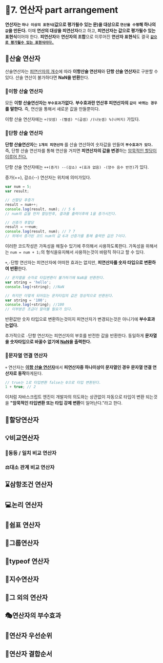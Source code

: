 # 🎈7. 연산자 part arrangement

**연산자는 `하나 이상의 표현식`(값으로 평가될수 있는 문)을 대상으로 `연산을 수행`해 하나의 `값`을 만든다.**
이때 **연산의 대상을 피연산자**라고 하고, **피연산자는 값으로 평가될수 있는 표현식**이어야 한다.
**피연산자**와 **연산자의 조합**으로 이루어진 **연산자 표현식**도 결국 **<u>`값으로 평가될수 있는 표현식이다.`</u>**

## 🔎산술 연산자

산술연산자는 <u>피연산자의 개수</u>에 따라 **이항산술 연산자**와 **단항 산술 연산자**로 구분할 수 있다.
산술 연산이 불가하다면 **NaN을 반환**한다.

### 🧱이항 산술 연산자

모든 **이항 산술연산자는 `부수효과`가없다.**
**부수효과란 연산후 피연산자의 `값이 바뀌는 경우`를 말한다.**
즉, 연산을 통해서 새로운 값을 만들뿐이다.

이항 산술 연산자에는 `+(덧셈) -(뺄셈) *(곱셈) /(나눗셈) %(나머지)` 가있다.

### 🔨단항 산술 연산자

**단항 산술연산자**는 **`1개의 피연산자`** 를 산술 연산하여 숫자값을 만들며 **`부수효과가 있다.`**
즉, 단항 산술 연산자를 통해 연산을 거치면 **피연산자의 값을 변경**하는 <u>암묵적인 할당이 이루어 진다.</u>

단항 산술 연산자에는 `++(증가) --(감소) +(효과 없음) -(양수 음수 반전)`가 있다.

증가(++), 감소(--) 연산자는 위치에 의미가있다.

```javascript
var num = 5;
var result;

// 선할당 후증가
result = num++;
console.log(result, num); // 5 6
// num의 값을 먼저 할당한후, 결과를 출력이후에 1을 증가시킨다.

// 선증가 후할당
result = ++num;
console.log(result, num); // 7 7
// 위에서 증가된 코드 num의 값 6과 선증가를 통해 출력한 값은 7이다.
```

이러한 코드작성은 가독성을 해칠수 있기에 주의해서 사용하도록한다.
가독성을 위해서는 `num = num + 1;`의 형식을유지해서 사용하는것이 바람직 하다고 할 수 있다.

`+`,`-`단항 연산자는 피연산자에 어떠한 효과는 없지만, **피연산자를 숫자 타입으로 변환하여 반환**한다.

```javascript
// 문자열을 숫자로 타입변환이 불가하기에 NaN을 반환한다.
var string = 'hello';
console.log(+string); //NaN

// 하지만 이렇게 되어있는 문자타입의 값은 정상적으로 반환된다.
var string = '100';
console.log(+string); //100
// 이부분은 조금더 알아볼 필요가 있다.
```

반환값만 숫자 타입으로 변환하는것이지 피연산자가 변경되는것은 아니기에 **부수효과는없다.**

추가적으로 `-`단항 연산자는 피연산자의 부호를 반전한 값을 반환한다.
동일하게 **문자열을 숫자타입으로 바꿀수 없기에 <u>NaN</u>을 출력한다.**

### 🔧문자열 연결 연산자

`+` 연산자는 <u>**이항 산술 연산자**</u>에서 **피연산자중 하나이상이 문자열인 경우 문자열 연결 연산자로 동작**하게된다.

```javascript
// true는 1로 타입변환 false는 0으로 타입 변환된다.
1 + true; // 2
```

이처럼 자바스크립트 엔진이 개발자의 의도와는 상관없이 자동으로 타입이 변환 되는것을 **"암묵적인 타입변환 또는 타입 강제 변환**이 일어난다."라고 한다.

## 📌할당연산자

## 💡비교연산자

### 🔗동등 / 일치 비교 연산자

### ⚖대소 관계 비교 연산자

## ⌛삼항조건 연산자

## 💻논리 연산자

## 🔖쉼표 연산자

## 📎그룹연산자

## 💾typeof 연산자

## 🔬지수연산자

## 🛒그 외의 연산자

## 🎭연산자의 부수효과

## 🥇연산자 우선순위

## 🎰연산자 결합순서
